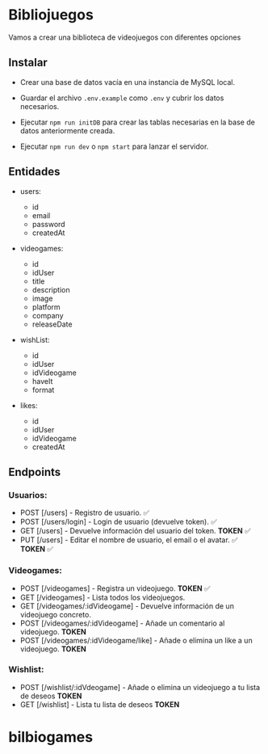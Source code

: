# Bibliojuegos

Vamos a crear una biblioteca de videojuegos con diferentes opciones

## Instalar

-   Crear una base de datos vacía en una instancia de MySQL local.

-   Guardar el archivo `.env.example` como `.env` y cubrir los datos necesarios.

-   Ejecutar `npm run initDB` para crear las tablas necesarias en la base de datos anteriormente creada.

-   Ejecutar `npm run dev` o `npm start` para lanzar el servidor.

## Entidades

-   users:

    -   id
    -   email
    -   password
    -   createdAt

-   videogames:

    -   id
    -   idUser
    -   title
    -   description
    -   image
    -   platform
    -   company
    -   releaseDate

-   wishList:

    -   id
    -   idUser
    -   idVideogame
    -   haveIt
    -   format

-   likes:
    -   id
    -   idUser
    -   idVideogame
    -   createdAt

## Endpoints

### Usuarios:

-   POST [/users] - Registro de usuario. ✅
-   POST [/users/login] - Login de usuario (devuelve token). ✅
-   GET [/users] - Devuelve información del usuario del token. **TOKEN** ✅
-   PUT [/users] - Editar el nombre de usuario, el email o el avatar. ✅ **TOKEN** ✅

### Videogames:

-   POST [/videogames] - Registra un videojuego. **TOKEN** ✅
-   GET [/videogames] - Lista todos los videojuegos.
-   GET [/videogames/:idVideogame] - Devuelve información de un videojuego concreto.
-   POST [/videogames/:idVideogame] - Añade un comentario al videojuego. **TOKEN**
-   POST [/videogames/:idVideogame/like] - Añade o elimina un like a un videojuego. **TOKEN**

### Wishlist:

-   POST [/wishlist/:idVdeogame] - Añade o elimina un videojuego a tu lista de deseos **TOKEN**
-   GET [/wishlist] - Lista tu lista de deseos **TOKEN**
# bilbiogames
